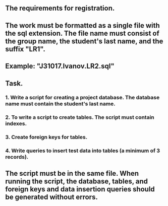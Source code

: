 ## The requirements for registration.
## The work must be formatted as a single file with the sql extension. The file name must consist of the group name, the student's last name, and the suffix "LR1".
## Example: "J31017.Ivanov.LR2.sql"
## Task.
### 1. Write a script for creating a project database. The database name must contain the student's last name.
### 2. To write a script to create tables. The script must contain indexes.
### 3. Create foreign keys for tables.
### 4. Write queries to insert test data into tables (a minimum of 3 records).
## The script must be in the same file. When running the script, the database, tables, and foreign keys and data insertion queries should be generated without errors.
